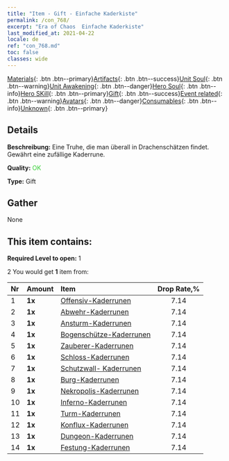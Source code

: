 ```yaml
---
title: "Item - Gift - Einfache Kaderkiste"
permalink: /con_768/
excerpt: "Era of Chaos  Einfache Kaderkiste"
last_modified_at: 2021-04-22
locale: de
ref: "con_768.md"
toc: false
classes: wide
---
```

 [Materials](/ItemsDE/){: .btn .btn--primary}[Artifacts](/ItemsDE/Artifacts/){: .btn .btn--success}[Unit Soul](/ItemsDE/UnitSoul/){: .btn .btn--warning}[Unit Awakening](/ItemsDE/UnitAwakening/){: .btn .btn--danger}[Hero Soul](/ItemsDE/HeroSoul/){: .btn .btn--info}[Hero SKill](/ItemsDE/HeroSkill/){: .btn .btn--primary}[Gift](/ItemsDE/Gift/){: .btn .btn--success}[Event related](/ItemsDE/Events/){: .btn .btn--warning}[Avatars](/ItemsDE/Avatars/){: .btn .btn--danger}[Consumables](/ItemsDE/Consumables/){: .btn .btn--info}[Unknown](/ItemsDE/Unknown/){: .btn .btn--primary}

## Details
 **Beschreibung:** Eine Truhe, die man überall in Drachenschätzen findet. Gewährt eine zufällige Kaderrune.

 **Quality:** <span style="color: #32CD32">OK</span>

 **Type:** Gift

## Gather

  None

## This item contains:

 **Required Level to open:** 1

 2 You would get **1** item  from:

  | Nr | Amount |     Item    | Drop Rate,% |
  |:---|:-------|:------------|:---------:|
  | 1 |  **1x** | [Offensiv-Kaderrunen](/de/Items/con_734/) | 7.14 | 
  | 2 |  **1x** | [Abwehr-Kaderrunen](/de/Items/con_739/) | 7.14 | 
  | 3 |  **1x** | [Ansturm-Kaderrunen](/de/Items/con_741/) | 7.14 | 
  | 4 |  **1x** | [Bogenschütze-Kaderrunen](/de/Items/con_742/) | 7.14 | 
  | 5 |  **1x** | [Zauberer-Kaderrunen](/de/Items/con_746/) | 7.14 | 
  | 6 |  **1x** | [Schloss-Kaderrunen](/de/Items/con_752/) | 7.14 | 
  | 7 |  **1x** | [Schutzwall- Kaderrunen](/de/Items/con_753/) | 7.14 | 
  | 8 |  **1x** | [Burg-Kaderrunen](/de/Items/con_754/) | 7.14 | 
  | 9 |  **1x** | [Nekropolis-Kaderrunen](/de/Items/con_755/) | 7.14 | 
  | 10 |  **1x** | [Inferno-Kaderrunen](/de/Items/con_777/) | 7.14 | 
  | 11 |  **1x** | [Turm-Kaderrunen](/de/Items/con_785/) | 7.14 | 
  | 12 |  **1x** | [Konflux-Kaderrunen](/de/Items/con_791/) | 7.14 | 
  | 13 |  **1x** | [Dungeon-Kaderrunen](/de/Items/con_792/) | 7.14 | 
  | 14 |  **1x** | [Festung-Kaderrunen](/de/Items/con_818/) | 7.14 | 
